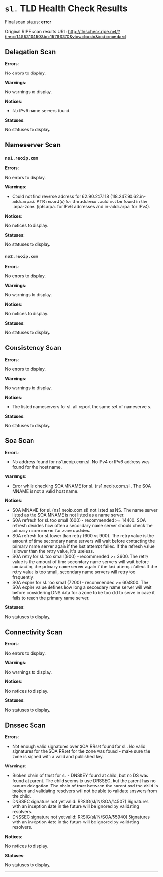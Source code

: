 # `sl.` TLD Health Check Results

Final scan status: **error** 

Original RIPE scan results URL: http://dnscheck.ripe.net/?time=1485319459&id=15766370&view=basic&test=standard

## Delegation Scan

**Errors**:

No errors to display.

**Warnings**:

No warnings to display.

**Notices**:

* No IPv6 name servers found.

**Statuses**:

No statuses to display.

## Nameserver Scan

### `ns1.neoip.com`

**Errors**:

No errors to display.

**Warnings**:

* Could not find reverse address for 62.90.247.118 (118.247.90.62.in-addr.arpa.). PTR record(s) for the address could not be found in the .arpa-zone. (ip6.arpa. for IPv6 addresses and in-addr.arpa. for IPv4).

**Notices**:

No notices to display.

**Statuses**:

No statuses to display.

### `ns2.neoip.com`

**Errors**:

No errors to display.

**Warnings**:

No warnings to display.

**Notices**:

No notices to display.

**Statuses**:

No statuses to display.

## Consistency Scan

**Errors**:

No errors to display.

**Warnings**:

No warnings to display.

**Notices**:

* The listed nameservers for sl. all report the same set of nameservers.

**Statuses**:

No statuses to display.

## Soa Scan

**Errors**:

* No address found for ns1.neoip.com.sl. No IPv4 or IPv6 address was found for the host name.

**Warnings**:

* Error while checking SOA MNAME for sl. (ns1.neoip.com.sl). The SOA MNAME is not a valid host name.

**Notices**:

* SOA MNAME for sl. (ns1.neoip.com.sl) not listed as NS. The name server listed as the SOA MNAME is not listed as a name server.
* SOA refresh for sl. too small (600) - recommended >= 14400. SOA refresh decides how often a secondary name server should check the primary name server for zone updates.
* SOA refresh for sl. lower than retry (600 vs 900). The retry value is the amount of time secondary name servers will wait before contacting the primary name server again if the last attempt failed.  If the refresh value is lower than the retry value, it's useless.
* SOA retry for sl. too small (900) - recommended >= 3600. The retry value is the amount of time secondary name servers will wait before contacting the primary name server again if the last attempt failed. If the retry value is too small, secondary name servers will retry too frequently.
* SOA expire for sl. too small (7200) - recommended >= 604800. The SOA expire value defines how long a secondary name server will wait before considering DNS data for a zone to be too old to serve in case it fails to reach the primary name server.

**Statuses**:

No statuses to display.

## Connectivity Scan

**Errors**:

No errors to display.

**Warnings**:

No warnings to display.

**Notices**:

No notices to display.

**Statuses**:

No statuses to display.

## Dnssec Scan

**Errors**:

* Not enough valid signatures over SOA RRset found for sl.. No valid signatures for the SOA RRset for the zone was found - make sure the zone is signed with a valid and published key.

**Warnings**:

* Broken chain of trust for sl. - DNSKEY found at child, but no DS was found at parent. The child seems to use DNSSEC, but the parent has no secure delegation.  The chain of trust between the parent and the child is broken and validating resolvers will not be able to validate answers from the child.
* DNSSEC signature not yet valid: RRSIG(sl/IN/SOA/14507) Signatures with an inception date in the future will be ignored by validating resolvers.
* DNSSEC signature not yet valid: RRSIG(sl/IN/SOA/55940) Signatures with an inception date in the future will be ignored by validating resolvers.

**Notices**:

No notices to display.

**Statuses**:

No statuses to display.


---
